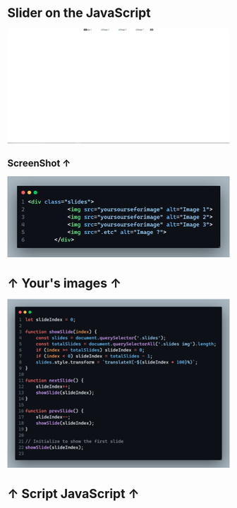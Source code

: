 # Slider on the JavaScript

![screenshot](image.png)

## ScreenShot ↑

![alt text](image-1.png)

# ↑ Your's images ↑

![script](image-2.png)

# ↑ Script JavaScript ↑